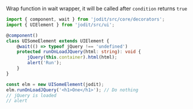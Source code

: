 Wrap function in wait wrapper, it will be called after `condition` returns `true`

```typescript
import { component, wait } from 'jodit/src/core/decorators';
import { UIElement } from 'jodit/src/ui';

@component()
class UISomeElement extends UIElement {
	@wait(() => typeof jQuery !== 'undefined')
	protected runOnLoadJQuery(html: string): void {
		jQuery(this.container).html(html);
		alert('Run');
	}
}

const elm = new UISomeElement(jodit);
elm.runOnLoadJQuery('<h1>One</h1>'); // Do nothing
// jQuery is loaded
// alert
```
